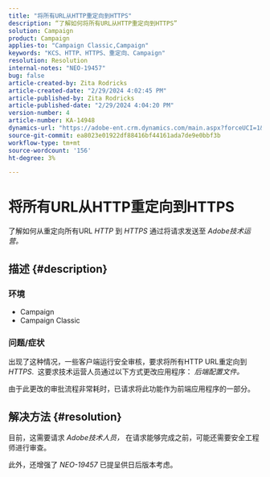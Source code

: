 ```yaml
---
title: "将所有URL从HTTP重定向到HTTPS"
description: “了解如何将所有URL从HTTP重定向到HTTPS”
solution: Campaign
product: Campaign
applies-to: "Campaign Classic,Campaign"
keywords: "KCS、HTTP、HTTPS、重定向、Campaign"
resolution: Resolution
internal-notes: "NEO-19457"
bug: false
article-created-by: Zita Rodricks
article-created-date: "2/29/2024 4:02:45 PM"
article-published-by: Zita Rodricks
article-published-date: "2/29/2024 4:04:20 PM"
version-number: 4
article-number: KA-14948
dynamics-url: "https://adobe-ent.crm.dynamics.com/main.aspx?forceUCI=1&pagetype=entityrecord&etn=knowledgearticle&id=d02ba5f8-1bd7-ee11-9078-000d3a3110f0"
source-git-commit: ea8023e01922df88416bf44161ada7de9e0bbf3b
workflow-type: tm+mt
source-wordcount: '156'
ht-degree: 3%

---
```


# 将所有URL从HTTP重定向到HTTPS


了解如何从重定向所有URL *HTTP* 到 *HTTPS* 通过将请求发送至 *Adobe技术运营。*

## 描述 {#description}


### 环境

- Campaign
- Campaign Classic


### 问题/症状

出现了这种情况，一些客户端运行安全审核，要求将所有HTTP URL重定向到 *HTTPS*.  这要求技术运营人员通过以下方式更改应用程序： *后端配置文件。*

由于此更改的审批流程非常耗时，已请求将此功能作为前端应用程序的一部分。


## 解决方法 {#resolution}


目前，这需要请求 *Adobe技术人员，* 在请求能够完成之前，可能还需要安全工程师进行审查。

此外，还增强了 *NEO-19457* 已提呈供日后版本考虑。
